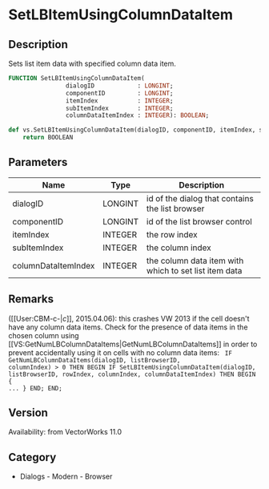 # SetLBItemUsingColumnDataItem

## Description
Sets list item data with specified column data item.

```pascal
FUNCTION SetLBItemUsingColumnDataItem(
				dialogID            : LONGINT;
				componentID         : LONGINT;
				itemIndex           : INTEGER;
				subItemIndex        : INTEGER;
				columnDataItemIndex : INTEGER): BOOLEAN;
```

```python
def vs.SetLBItemUsingColumnDataItem(dialogID, componentID, itemIndex, subItemIndex, columnDataItemIndex):
    return BOOLEAN
```

## Parameters
|Name|Type|Description|
|---|---|---|
|dialogID|LONGINT|id of the dialog that contains the list browser|
|componentID|LONGINT|id of the list browser control|
|itemIndex|INTEGER|the row index|
|subItemIndex|INTEGER|the column index|
|columnDataItemIndex|INTEGER|the column data item with which to set list item data|

## Remarks
([[User:CBM-c-|_c_]], 2015.04.06): this crashes VW 2013 if the cell doesn't have any column data items. Check for the presence of data items in the chosen column using [[VS:GetNumLBColumnDataItems|GetNumLBColumnDataItems]] in order to prevent accidentally using it on cells with no column data items:
<code lang="vs">
IF GetNumLBColumnDataItems(dialogID, listBrowserID, columnIndex) > 0 THEN BEGIN
   IF SetLBItemUsingColumnDataItem(dialogID, listBrowserID, rowIndex, columnIndex, columnDataItemIndex) THEN BEGIN
      { ... }
   END;
END;
</code>

## Version
Availability: from VectorWorks 11.0

## Category
* Dialogs - Modern - Browser

